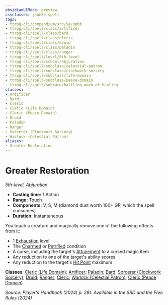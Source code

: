 ```yaml
---
obsidianUIMode: preview
cssclasses: json5e-spell
tags:
- ttrpg-cli/compendium/src/5e/xphb
- ttrpg-cli/spell/class/artificer
- ttrpg-cli/spell/class/bard
- ttrpg-cli/spell/class/cleric
- ttrpg-cli/spell/class/druid
- ttrpg-cli/spell/class/paladin
- ttrpg-cli/spell/class/ranger
- ttrpg-cli/spell/level/5th-level
- ttrpg-cli/spell/school/abjuration
- ttrpg-cli/spell/subclass/celestial-patron
- ttrpg-cli/spell/subclass/clockwork-sorcery
- ttrpg-cli/spell/subclass/life-domain
- ttrpg-cli/spell/subclass/peace-domain
- ttrpg-cli/spell/subrace/halfling-mark-of-healing
classes:
- Artificer
- Bard
- Cleric
- Cleric (Life Domain)
- Cleric (Peace Domain)
- Druid
- Paladin
- Ranger
- Sorcerer (Clockwork Sorcery)
- Warlock (Celestial Patron)
aliases:
- Greater Restoration
---
```

# Greater Restoration
*5th-level, Abjuration*  


- **Casting time:** 1 Action
- **Range:** Touch
- **Components:** V, S, M (diamond dust worth 100+ GP, which the spell consumes)
- **Duration:** Instantaneous

You touch a creature and magically remove one of the following effects from it:

- 1 [Exhaustion](Інструменти%20ДМ/CLI/rules/conditions.md#Exhaustion) level  
- The [Charmed](Інструменти%20ДМ/CLI/rules/conditions.md#Charmed) or [Petrified](Інструменти%20ДМ/CLI/rules/conditions.md#Petrified) condition  
- A curse, including the target's [Attunement](Інструменти%20ДМ/CLI/rules/variant-rules/attunement-xphb.md) to a cursed magic item  
- Any reduction to one of the target's ability scores  
- Any reduction to the target's [Hit Point](Інструменти%20ДМ/CLI/rules/variant-rules/hit-points-xphb.md) maximum  

**Classes**: [Cleric (Life Domain)](Інструменти%20ДМ/CLI/lists/list-spells-classes-life-domain-xphb.md "subclass=XPHB;class=XPHB"); [Artificer](Інструменти%20ДМ/CLI/lists/list-spells-classes-artificer.md); [Paladin](Інструменти%20ДМ/CLI/lists/list-spells-classes-paladin.md); [Bard](Інструменти%20ДМ/CLI/lists/list-spells-classes-bard.md); [Sorcerer (Clockwork Sorcery)](Інструменти%20ДМ/CLI/lists/list-spells-classes-clockwork-sorcery-xphb.md "subclass=XPHB;class=XPHB"); [Druid](Інструменти%20ДМ/CLI/lists/list-spells-classes-druid.md); [Ranger](Інструменти%20ДМ/CLI/lists/list-spells-classes-ranger.md); [Cleric](Інструменти%20ДМ/CLI/lists/list-spells-classes-cleric.md); [Warlock (Celestial Patron)](Інструменти%20ДМ/CLI/lists/list-spells-classes-celestial-patron-xphb.md "subclass=XPHB;class=XPHB"); [Cleric (Peace Domain)](Інструменти%20ДМ/CLI/lists/list-spells-classes-peace-domain-tce.md "subclass=TCE;class=XPHB")

*Source: Player's Handbook (2024) p. 281. Available in the <span title='Systems Reference Document (5.2)'>SRD</span> and the Free Rules (2024)*